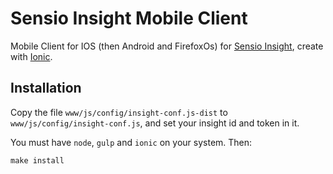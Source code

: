 # Sensio Insight Mobile Client

Mobile Client for IOS (then Android and FirefoxOs) for [Sensio Insight](https://insight.sensiolabs.com), create with [Ionic](http://ionicframework.com/).

## Installation

Copy the file `www/js/config/insight-conf.js-dist` to `www/js/config/insight-conf.js`, and set your insight id and token in it.

You must have `node`, `gulp` and `ionic` on your system. Then:

    make install

